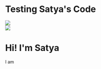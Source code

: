 # Testing Satya's Code
<!DOCTYPE html>
<html lang="en">
<head>
  
  <meta charset="utf-8">
  <meta name="viewport" content="width=device-width, initial-scale=1">
  <link href="https://fonts.googleapis.com/css?family=Ubuntu" rel="stylesheet">
  <link rel="stylesheet" href="https://use.fontawesome.com/releases/v5.2.0/css/all.css" integrity="sha384-hWVjflwFxL6sNzntih27bfxkr27PmbbK/iSvJ+a4+0owXq79v+lsFkW54bOGbiDQ" crossorigin="anonymous">
  <link rel="stylesheet" href="scss/index.css">
  <script type="text/javascript" src="js/typewriter.js"></script>
  <link rel="stylesheet" href="css/bootstrap.min.css" integrity="sha384-Gn5384xqQ1aoWXA+058RXPxPg6fy4IWvTNh0E263XmFcJlSAwiGgFAW/dAiS6JXm" crossorigin="anonymous">
    <link rel="stylesheet" href="https://maxcdn.bootstrapcdn.com/bootstrap/3.3.7/css/bootstrap.min.css">
  <script src="https://ajax.googleapis.com/ajax/libs/jquery/3.3.1/jquery.min.js"></script>
  <script src="https://maxcdn.bootstrapcdn.com/bootstrap/3.3.7/js/bootstrap.min.js"></script>
  <title>Satyanarayana Murthy U V N</title>
</head>
<body>

<div class="jumbotron">
  <div class="row">
      <img src="images/logo.png" class="logoStyle"/>
  </div>
  <div class="myPhoto"><img src="images/satya.png"/></div>
  <h1>Hi! I'm Satya</h1>
  <p>I am
    <span href="#" class="typewrite" data-period="2000" data-type='[ "Full Stack Developer.",
   "Creative.", 
   "Unicorn Developer.", 
   "Architect." ]'>
    <span class="wrap"></span>
   </span>
  </p>
  <div class="row icons">
    <div class="col-sm-1">
        <a href="https://www.linkedin.com/in/satyagvns/" target="_blank">
            <i class="fab fa-linkedin"></i>
        </a>
    </div>
